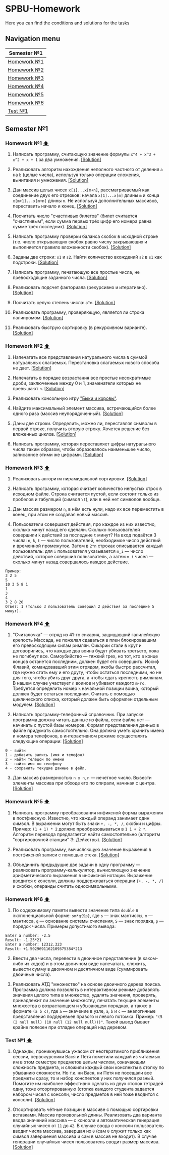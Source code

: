 # SPBU-Homework
Here you can find the conditions and solutions for the tasks
## Navigation menu
Semester №1 |
----------- |
[Homework №1](https://github.com/GirZ0n/SPBU-Homework/blob/master/README.md#homework-1-arrow_up) |
[Homework №2](https://github.com/GirZ0n/SPBU-Homework/blob/master/README.md#homework-2-arrow_up) |
[Homework №3](https://github.com/GirZ0n/SPBU-Homework/blob/master/README.md#homework-2-arrow_up) |
[Homework №4](https://github.com/GirZ0n/SPBU-Homework/blob/master/README.md#homework-4-arrow_up) |
[Homework №5](https://github.com/GirZ0n/SPBU-Homework/blob/master/README.md#homework-5-arrow_up) |
[Homework №6](https://github.com/GirZ0n/SPBU-Homework/blob/master/README.md#homework-6-arrow_up) |
[Test №1](https://github.com/GirZ0n/SPBU-Homework/blob/master/README.md#test-1-arrow_up) |

## Semester №1

### Homework №1 [:arrow_up:](https://github.com/GirZ0n/SPBU-Homework/blob/master/README.md#navigation-menu)
1. Написать программу, считающую значение формулы `x^4 + x^3 + x^2 + x + 1` за два умножения. [[Solution]](https://github.com/GirZ0n/SPBU-Homework/blob/master/Semester_1/Homework_1/Task_1.c)

2. Реализовать алгоритм нахождения неполного частного от деления `a` на `b` (целые числа), используя только операции сложения, вычитания и умножения. [[Solution]](https://github.com/GirZ0n/SPBU-Homework/blob/master/Semester_1/Homework_1/Task_2.c)

3. Дан массив целых чисел `x[1]...x[m+n]`, рассматриваемый как соединение двух его отрезков: начала `x[1]...x[m]` длины `m` и конца `x[m+1]...x[m+n]` длины `n`. Не используя дополнительных массивов, переставить начало и конец. [[Solution]](https://github.com/GirZ0n/SPBU-Homework/blob/master/Semester_1/Homework_1/Task_3.c)

4. Посчитать число "счастливых билетов" (билет считается "счастливым", если сумма первых трёх цифр его номера равна сумме трёх последних). [[Solution]](https://github.com/GirZ0n/SPBU-Homework/blob/master/Semester_1/Homework_1/Task_4.c)

5. Написать программу проверки баланса скобок в исходной строке (т.е. число открывающих скобок равно числу закрывающих и выполняется правило вложенности скобок). [[Solution]](https://github.com/GirZ0n/SPBU-Homework/blob/master/Semester_1/Homework_1/Task_5.c)

6. Заданы две строки: `s1` и `s2`. Найти количество вхождений `s2` в `s1` как подстроки. [[Solution]](https://github.com/GirZ0n/SPBU-Homework/blob/master/Semester_1/Homework_1/Task_6.c)

7. Написать программу, печатающую все простые числа, не превосходящие заданного числа. [[Solution]](https://github.com/GirZ0n/SPBU-Homework/blob/master/Semester_1/Homework_1/Task_7.c)

8. Реализовать подсчет факториала (рекурсивно и итеративно). [[Solution]](https://github.com/GirZ0n/SPBU-Homework/blob/master/Semester_1/Homework_1/Task_8.c)

9. Посчитать целую степень числа: `a^n`. [[Solution]](https://github.com/GirZ0n/SPBU-Homework/blob/master/Semester_1/Homework_1/Task_9.c)

10. Реализовать программу, проверяющую, является ли строка палинромом. [[Solution]](https://github.com/GirZ0n/SPBU-Homework/blob/master/Semester_1/Homework_1/Task_10.c)

11. Реализовать быструю сортировку (в рекурсивном варианте). [[Solution]](https://github.com/GirZ0n/SPBU-Homework/blob/master/Semester_1/Homework_1/Task_11.c)

### Homework №2 [:arrow_up:](https://github.com/GirZ0n/SPBU-Homework/blob/master/README.md#navigation-menu)
1. Напечатать все представления натурального числа `N` суммой натуральных слагаемых. Перестановка слагаемых нового способа не дает. [[Solution]](https://github.com/GirZ0n/SPBU-Homework/blob/master/Semester_1/Homework_2/Task_1/Task_1.c)

2. Напечатать в порядке возрастания все простые несократимые дроби, заключенные между 0 и 1, знаменатели которых не превышают `n`. [[Solution]](https://github.com/GirZ0n/SPBU-Homework/blob/master/Semester_1/Homework_2/Task_2/Task_2.c)

3. Реализовать консольную игру ["Быки и коровы"](http://goo.gl/J1LKti).

4. Найдите максимальный элемент массива, встречающийся более одного раза (массив неупорядоченный). [[Solution]](https://github.com/GirZ0n/SPBU-Homework/blob/master/Semester_1/Homework_2/Task_4/Task_4.c)

5. Даны две строки. Определить, можно ли, переставляя символы в первой строке, получить вторую строку. Хочется решение без вложенных циклов. [[Solution]](https://github.com/GirZ0n/SPBU-Homework/blob/master/Semester_1/Homework_2/Task_5/Task_5.c)

6. Написать программу, которая переставляет цифры натурального числа таким образом, чтобы образовалось наименьшее число, записанное этими же цифрами. [[Solution]](https://github.com/GirZ0n/SPBU-Homework/blob/master/Semester_1/Homework_2/Task_6/Task_6.c)

### Homework №3 [:arrow_up:](https://github.com/GirZ0n/SPBU-Homework/blob/master/README.md#navigation-menu)
1. Реализовать алгоритм пирамидальной сортировки. [[Solution]](https://github.com/GirZ0n/SPBU-Homework/blob/master/Semester_1/Homework_3/Task_1/Task_1.c)

2. Написать программу, которая считает количество непустых строк в исходном файле. Строка считается пустой, если состоит только из пробелов и табуляций (символ `\t`), или в ней нет символов вообще.

3. Дан массив размером `n`, в нём есть нули, надо их все переместить в конец, при этом не создавая новый массив.

4. Пользователи совершают действия, про каждое из них известно, сколько минут назад его сделали. Сколько пользователей совершили `k` действий за последние `t` минут?
На вход подаётся 3 числа: `n`, `k`, `t` — число пользователей, необходимое число действий и временной промежуток. Затем в `2*n` строках описывается каждый пользователь: для `i` пользователя указывается `m_i` — число действий, которое совершил пользователь, а затем `m_i` чисел — сколько минут назад совершалось каждое действие.
```
Пример:
3 2 5
5
10 3 5 8 1
1
3
4
3 2 8 20
Ответ: 1 (только 3 пользователь совершил 2 действия за последние 5 минут).
```

### Homework №4 [:arrow_up:](https://github.com/GirZ0n/SPBU-Homework/blob/master/README.md#navigation-menu)
1. "Считалочка" — отряд из 41-го сикария, защищавший галилейскую крепость Массада, не пожелал сдаваться в плен блокировавшим его превосходящим силам римлян. Сикарии стали в круг и договорились, что каждые два воина будут убивать третьего, пока не погибнут все. Самоубийство — тяжкий грех, но тот, кто в конце концов останется последним, должен будет его совершить. Иосиф Флавий, командовавший этим отрядом, якобы быстро рассчитал, где нужно стать ему и его другу, чтобы остаться последними, но не для того, чтобы убить друг друга, а чтобы сдать крепость римлянам. В нашем случае участвует `n` воинов и убивают каждого `m-го`. Требуется определить номер `k` начальной позиции воина, который должен будет остаться последним. Считать с помощью циклического списка, который должен быть оформлен отдельным модулем. [[Solution]](https://github.com/GirZ0n/SPBU-Homework/blob/master/Semester_1/Homework_2/Task_1)

2. Написать программу-телефонный справочник. При запуске программа должна читать данные из файла, если файла нет — начинать с пустой базы номеров. Формат представления данных в файле придумать самостоятельно. Она должна уметь хранить имена и номера телефонов, в интерактивном режиме осуществлять следующие операции: [[Solution]](https://github.com/GirZ0n/SPBU-Homework/blob/master/Semester_1/Homework_2/Task_2)
```
0 - выйти
1 - добавить запись (имя и телефон)
2 - найти телефон по имени
3 - найти имя по телефону
4 - сохранить текущие данные в файл.
``` 

3. Дан массив размерностью `n x n`, `n` — нечетное число. Вывести элементы массива при обходе его по спирали, начиная с центра. [[Solution]](https://github.com/GirZ0n/SPBU-Homework/blob/master/Semester_1/Homework_2/Task_3/Task_3.c)

### Homework №5 [:arrow_up:](https://github.com/GirZ0n/SPBU-Homework/blob/master/README.md#navigation-menu)
1. Написать программу преобразования инфиксной формы выражения в постфиксную. Известно, что каждый операнд занимает один символ. В выражении могут быть знаки `+, -, *, /`, скобки и цифры. Пример: `(1 + 1) * 2` должно преобразовываться в `1 1 + 2 *`. Алгоритм перевода предлагается найти самостоятельно (алгоритм "сортировочной станции" Э. Дейкстры).
[[Solution]](https://github.com/GirZ0n/SPBU-Homework/blob/master/Semester_1/Homework_5/Task_1)

2. Реализовать программу, вычисляющую значение выражения в постфиксной записи с помощью стека.
[[Solution]](https://github.com/GirZ0n/SPBU-Homework/blob/master/Semester_1/Homework_5/Task_2)

3. Объединить предыдущие две задачи в одну программу — реализовать программу-калькулятор, вычисляющую значение арифметического выражения в инфиксной нотации. Выражение вводится с консоли, должны поддерживаться операции `{+, -, *, /}` и скобки, операнды считать односимвольными.

### Homework №6 [:arrow_up:](https://github.com/GirZ0n/SPBU-Homework/blob/master/README.md#navigation-menu)
1. По содержимому памяти вывести значение типа `double` в экспоненциальной форме: `sm*q{Sp}`, где `s` — знак мантиссы, `m` — мантисса, `q` — основание системы счисления, `S` — знак порядка, `p` — порядок числа. Примеры допустимого вывода:
```
Enter a number: -2.5
Result: -1.25*21
Enter a number: 12312.323
Result: +1.5029691162109375384*213
```

2. Ввести два числа, перевести в двоичное представление (в каком-либо из кодов) и в этом двоичном виде напечатать, сложить, вывести сумму в двоичном и десятичном виде (суммировать двоичные числа).

3. Реализовать АТД "множество" на основе двоичного дерева поиска. Программа должна позволять в интерактивном режиме добавлять значения целого типа в множество, удалять значения, проверять, принадлежит ли значение множеству, печатать текущие элементы множества в возрастающем и убывающем порядках, а также в формате `(a b c)`, где `a` — значение в узле, `а`, `b` и `c` — аналогичные представления поддеревьев правого и левого потомка. Пример: `"(5 (2 null null) (10 null (12 null null)))"`. Такой вывод бывает крайне полезен при отладке операций над деревом.

### Test №1 [:arrow_up:](https://github.com/GirZ0n/SPBU-Homework/blob/master/README.md#navigation-menu)
1. Однажды, проникнувшись ужасом от неотвратимого приближения сессии, первокурсники Вася и Петя пометили каждый из читаемых им в этом семестре предметов целым числом, означающим сложность предмета, и сложили каждый свои конспекты в стопку по убыванию сложности. Но т.к. ни Вася, ни Петя не посещали все предметы сразу, то и набор конспектов у них получился разный. Помогите им наиболее эффективно сделать из двух стопок тетрадей одну, тоже отсортированную (стопка каждого студента задается набором чисел с консоли, число предметов в ней тоже вводится с консоли).
[[Solution]](https://github.com/GirZ0n/SPBU-Homework/blob/master/Semester_1/Test_1/Task_1.c)

2. Отсортировать чётные позиции в массиве с помощью сортировки вставками. Массив произвольной длины. Реализовать два варианта ввода значений массива — с консоли и автоматическая генерация случайных чисел от `11` до `42`. В случае ввода с консоли пользователь вводит числа массива, завершая их `0` (сам `0` служит только как символ завершения массива и сам в массив не входит). В случае генерации случайных чисел пользователь вводит размер массива.
[[Solution]](https://github.com/GirZ0n/SPBU-Homework/blob/master/Semester_1/Test_1/Task_2.c)
